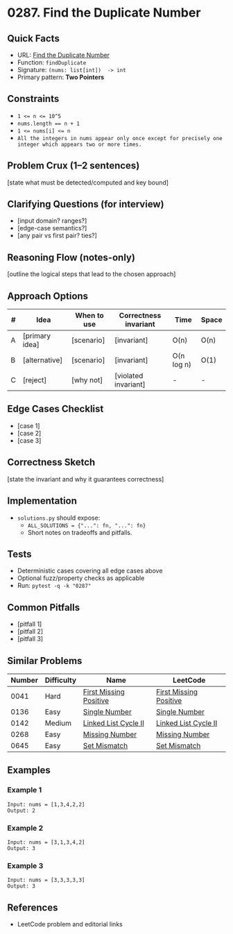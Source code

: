 # 0287. Find the Duplicate Number

## Quick Facts

- URL: [Find the Duplicate Number](https://leetcode.com/problems/find-the-duplicate-number/)
- Function: `findDuplicate`
- Signature: `(nums: list[int])  -> int`
- Primary pattern: **Two Pointers**

## Constraints

- `1 <= n <= 10^5`
- `nums.length == n + 1`
- `1 <= nums[i] <= n`
- `All the integers in nums appear only once except for precisely one integer which appears two or more times.`

## Problem Crux (1–2 sentences)

[state what must be detected/computed and key bound]

## Clarifying Questions (for interview)

- [input domain? ranges?]
- [edge-case semantics?]
- [any pair vs first pair? ties?]

## Reasoning Flow (notes-only)

[outline the logical steps that lead to the chosen approach]

## Approach Options

| # | Idea | When to use | Correctness invariant | Time | Space |
|---|------|-------------|-----------------------|------|-------|
| A | [primary idea] | [scenario] | [invariant] | O(n) | O(n) |
| B | [alternative] | [scenario] | [invariant] | O(n log n) | O(1) |
| C | [reject] | [why not] | [violated invariant] | - | - |

## Edge Cases Checklist

- [case 1]
- [case 2]
- [case 3]

## Correctness Sketch

[state the invariant and why it guarantees correctness]

## Implementation

- `solutions.py` should expose:
  - `ALL_SOLUTIONS = {"...": fn, "...": fn}`
  - Short notes on tradeoffs and pitfalls.

## Tests

- Deterministic cases covering all edge cases above
- Optional fuzz/property checks as applicable
- Run: `pytest -q -k "0287"`

## Common Pitfalls

- [pitfall 1]
- [pitfall 2]
- [pitfall 3]

## Similar Problems

| Number | Difficulty | Name | LeetCode |
|---|---|---|---|
| 0041 | Hard | [First Missing Positive](../0041-first-missing-positive/readme.md) | [First Missing Positive](https://leetcode.com/problems/first-missing-positive/) |
| 0136 | Easy | [Single Number](../0136-single-number/readme.md) | [Single Number](https://leetcode.com/problems/single-number/) |
| 0142 | Medium | [Linked List Cycle II](../0142-linked-list-cycle-ii/readme.md) | [Linked List Cycle II](https://leetcode.com/problems/linked-list-cycle-ii/) |
| 0268 | Easy | [Missing Number](../0268-missing-number/readme.md) | [Missing Number](https://leetcode.com/problems/missing-number/) |
| 0645 | Easy | [Set Mismatch](../0645-set-mismatch/readme.md) | [Set Mismatch](https://leetcode.com/problems/set-mismatch/) |

## Examples

### Example 1

```text
Input: nums = [1,3,4,2,2]
Output: 2
```

### Example 2

```text
Input: nums = [3,1,3,4,2]
Output: 3
```

### Example 3

```text
Input: nums = [3,3,3,3,3]
Output: 3
```

## References

- LeetCode problem and editorial links
